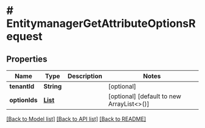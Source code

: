 # # EntitymanagerGetAttributeOptionsRequest


## Properties 


Name | Type | Description | Notes
------------ | ------------- | ------------- | -------------
**tenantId**| **String** |   | [optional]
**optionIds**| [**List<EntitymanagerGetAttributeOptionsRequestOption>**](EntitymanagerGetAttributeOptionsRequestOption.md) |   | [optional] [default to new ArrayList<>()]


[[Back to Model list]](../../README.md#models) [[Back to API list]](../../README.md#endpoints) [[Back to README]](../../README.md)

